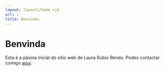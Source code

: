 ```yaml
---
layout: layouts/home.njk
url: /
title: Benvinda
---
```

# Benvinda

Esta é a páxina inicial do sitio web de Laura Rubio Rendo. Podes contactar comigo [aquí](/contacto).
